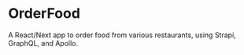 # OrderFood
A React/Next app to order food from various restaurants, using Strapi, GraphQL, and Apollo.
